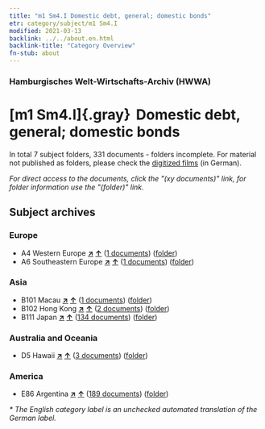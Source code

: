 ```yaml
---
title: "m1 Sm4.I Domestic debt, general; domestic bonds"
etr: category/subject/m1 Sm4.I
modified: 2021-03-13
backlink: ../../about.en.html
backlink-title: "Category Overview"
fn-stub: about
---
```


### Hamburgisches Welt-Wirtschafts-Archiv (HWWA)
# [m1 Sm4.I]{.gray}&#8201; Domestic debt, general; domestic bonds&#160; 





In total 7 subject folders, 331 documents - folders incomplete.
For material not published as folders, please check the [digitized films](/film/h1_sh) (in German).

_For direct access to the documents, click the "(xy documents)" link, for folder information use the "(folder)" link._

## Subject archives



### Europe

- A4 Western Europe [**&nearr;**](../../../geo/i/140897/about.en.html "Western Europe (all folders)") [**&uarr;**](../../../geo/about.en.html#A4 "Country category system") (<a href="https://pm20.zbw.eu/dfgview/sh/140897,144816" title="about: Western Europe : Domestic debt, general; domestic bonds" target="_blank">1 documents</a>) ([folder](http://purl.org/pressemappe20/folder/sh/140897,144816))
- A6 Southeastern Europe [**&nearr;**](../../../geo/i/140900/about.en.html "Southeastern Europe (all folders)") [**&uarr;**](../../../geo/about.en.html#A6 "Country category system") (<a href="https://pm20.zbw.eu/dfgview/sh/140900,144816" title="about: Southeastern Europe : Domestic debt, general; domestic bonds" target="_blank">1 documents</a>) ([folder](http://purl.org/pressemappe20/folder/sh/140900,144816))

### Asia

- B101 Macau [**&nearr;**](../../../geo/i/141267/about.en.html "Macau (all folders)") [**&uarr;**](../../../geo/about.en.html#B101 "Country category system") (<a href="https://pm20.zbw.eu/dfgview/sh/141267,144816" title="about: Macau : Domestic debt, general; domestic bonds" target="_blank">1 documents</a>) ([folder](http://purl.org/pressemappe20/folder/sh/141267,144816))
- B102 Hong Kong [**&nearr;**](../../../geo/i/141268/about.en.html "Hong Kong (all folders)") [**&uarr;**](../../../geo/about.en.html#B102 "Country category system") (<a href="https://pm20.zbw.eu/dfgview/sh/141268,144816" title="about: Hong Kong : Domestic debt, general; domestic bonds" target="_blank">2 documents</a>) ([folder](http://purl.org/pressemappe20/folder/sh/141268,144816))
- B111 Japan [**&nearr;**](../../../geo/i/141272/about.en.html "Japan (all folders)") [**&uarr;**](../../../geo/about.en.html#B111 "Country category system") (<a href="https://pm20.zbw.eu/dfgview/sh/141272,144816" title="about: Japan : Domestic debt, general; domestic bonds" target="_blank">134 documents</a>) ([folder](http://purl.org/pressemappe20/folder/sh/141272,144816))

### Australia and Oceania

- D5 Hawaii [**&nearr;**](../../../geo/i/141595/about.en.html "Hawaii (all folders)") [**&uarr;**](../../../geo/about.en.html#D5 "Country category system") (<a href="https://pm20.zbw.eu/dfgview/sh/141595,144816" title="about: Hawaii : Domestic debt, general; domestic bonds" target="_blank">3 documents</a>) ([folder](http://purl.org/pressemappe20/folder/sh/141595,144816))

### America

- E86 Argentina [**&nearr;**](../../../geo/i/141692/about.en.html "Argentina (all folders)") [**&uarr;**](../../../geo/about.en.html#E86 "Country category system") (<a href="https://pm20.zbw.eu/dfgview/sh/141692,144816" title="about: Argentina : Domestic debt, general; domestic bonds" target="_blank">189 documents</a>) ([folder](http://purl.org/pressemappe20/folder/sh/141692,144816))


_* The English category label is an unchecked automated translation of the German label._

